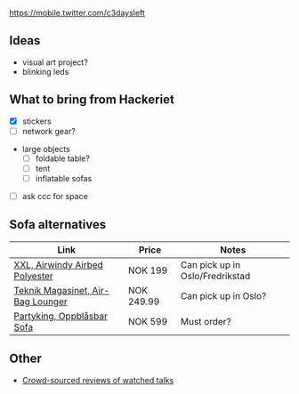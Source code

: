 https://mobile.twitter.com/c3daysleft

## Ideas
- visual art project?
- blinking leds

## What to bring from Hackeriet
- [x] stickers
- [ ] network gear?
- large objects
  - [ ] foldable table?
  - [ ] tent
  - [ ] inflatable sofas 
- [ ] ask ccc for space


## Sofa alternatives

Link | Price | Notes
 --- | --- | ---
[XXL, Airwindy Airbed Polyester](https://www.xxl.no/airwindy-airbed-polyester-oppblasbar-sofa-svart/p/1146168_3_style) | NOK 199 | Can pick up in Oslo/Fredrikstad
[Teknik Magasinet, Air-Bag Lounger](https://www.teknikmagasinet.no/produkter/aktiv-lek-streetsport/streetsport-aktiv-lek/vannlek/bade/air-bag-lounger) | NOK 249.99 | Can pick up in Oslo?
[Partyking, Oppblåsbar Sofa](https://www.partyking.no/oppblasbar-sofa.html) | NOK 599  | Must order?

## Other
- [Crowd-sourced reviews of watched talks](https://docs.google.com/spreadsheets/d/1KT1oYYdsR20zXjL1G7TGErWaRobY7VuOKoId-39plmU/edit#gid=0)